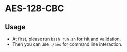 # AES-128-CBC



## Usage
* At first, please run `bash run.sh` for init and validation.
* Then you can use `./aes` for command line interaction.

